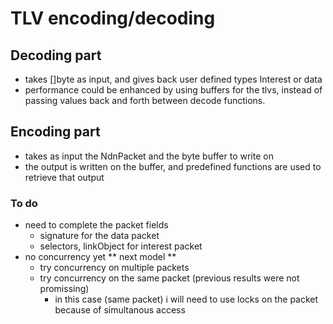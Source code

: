 TLV encoding/decoding
=====================

## Decoding part
- takes []byte as input, and gives back user defined types Interest or data
- performance could be enhanced by using buffers for the tlvs, instead of passing values back and forth between decode functions.

## Encoding part
- takes as input the NdnPacket and the byte buffer to write on
- the output is written on the buffer, and predefined functions are used to retrieve that output

### To do
- need to complete the packet fields
	- signature for the data packet
	- selectors, linkObject for interest packet
- no concurrency yet ** next model **
	- try concurrency on multiple packets
	- try concurrency on the same packet (previous results were not promissing)
		- in this case (same packet) i will need to use locks on the packet because of simultanous access

